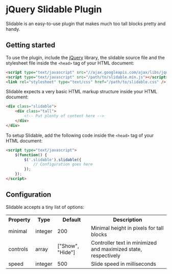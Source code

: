 jQuery Slidable Plugin
======================

Slidable is an easy-to-use plugin that makes much too tall blocks pretty and handy.

Getting started
---------------

To use the plugin, include the [jQuery](http://jquery.com) library, the slidable source file and the stylesheet file inside the `<head>` tag of your HTML document:

```html
<script type="text/javascript" src="//ajax.googleapis.com/ajax/libs/jquery/1.8.0/jquery.min.js"></script>
<script type="text/javascript" src="/path/to/slidable.min.js"></script>
<link rel="stylesheet" type="text/css" href="/path/to/slidable.css" />
```

Slidable expects a very basic HTML markup structure inside your HTML document:

```html
<div class="slidable">
	<div class="tall">
		<!-- Put plenty of content here -->
	</div>
</div>
```

To setup Slidable, add the following code inside the `<head>` tag of your HTML document:

```html
<script type="text/javascript">
	$(function() {
		$('.slidable').slidable({
			// Configuration goes here
		});
	});
</script>
```

Configuration
-------------

Slidable accepts a tiny list of options:

<table>
	<tr>
		<th>Property</th>
		<th>Type</th>
		<th>Default</th>
		<th>Description</th>
	</tr>
	<tr>
		<td>minimal</td>
		<td>integer</td>
		<td>200</td>
		<td>Minimal height in pixels for tall blocks</td>
	</tr>
	<tr>
		<td>controls</td>
		<td>array</td>
		<td>["Show", "Hide"]</td>
		<td>Controller text in minimized and maximized state, respectively</td>
	</tr>
	<tr>
		<td>speed</td>
		<td>integer</td>
		<td>500</td>
		<td>Slide speed in milliseconds</td>
	</tr>
</table>